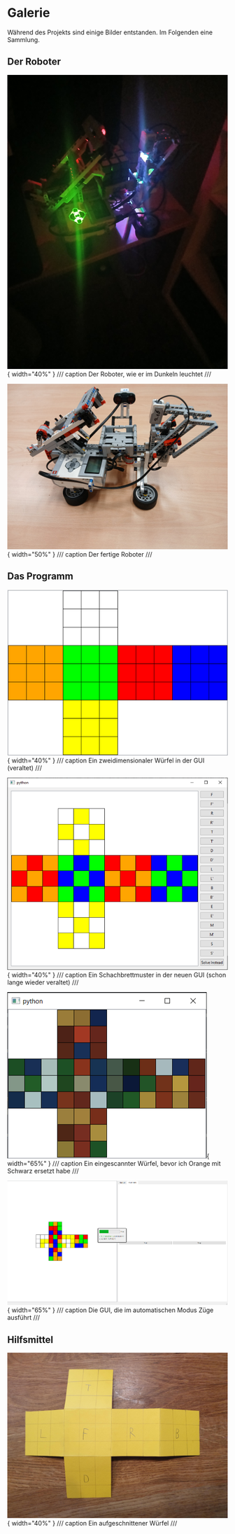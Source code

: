 # Galerie

Während des Projekts sind einige Bilder entstanden. Im Folgenden eine Sammlung.

## Der Roboter

![Der Roboter, wie er im Dunkeln leuchtet](/images/robot_glowing_in_dark.jpg){ width="40%" }
/// caption
Der Roboter, wie er im Dunkeln leuchtet
///

![Der fertige Roboter](/images/robot_1.jpg){ width="50%" }
/// caption
Der fertige Roboter
///

## Das Programm

![Ein zweidimensionaler Würfel in der GUI (veraltet)](/images/gui.png){ width="40%" }
/// caption
Ein zweidimensionaler Würfel in der GUI (veraltet)
///

![Ein Schachbrettmuster in der neuen GUI (schon lange wieder veraltet)](/images/new_gui_image.png){ width="40%" }
/// caption
Ein Schachbrettmuster in der neuen GUI (schon lange wieder veraltet)
///

![Ein eingescannter Würfel, bevor ich Orange mit Schwarz ersetzt habe](/images/robot_view_random_cube.png){ width="65%" }
/// caption
Ein eingescannter Würfel, bevor ich Orange mit Schwarz ersetzt habe
///

![Die GUI, die im automatischen Modus Züge ausführt](/images/automatic_mode_running_moves.png){ width="65%" }
/// caption
Die GUI, die im automatischen Modus Züge ausführt
///

## Hilfsmittel

![Ein aufgeschnittener Würfel](/images/flat_cube.jpg){ width="40%" }
/// caption
Ein aufgeschnittener Würfel
///
